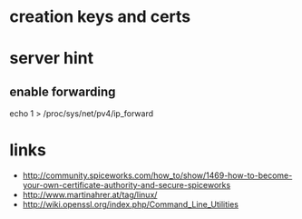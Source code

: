 # creation keys and certs

# server hint

## enable forwarding

echo 1 > /proc/sys/net/pv4/ip_forward

# links

* http://community.spiceworks.com/how_to/show/1469-how-to-become-your-own-certificate-authority-and-secure-spiceworks
* http://www.martinahrer.at/tag/linux/
* http://wiki.openssl.org/index.php/Command_Line_Utilities
